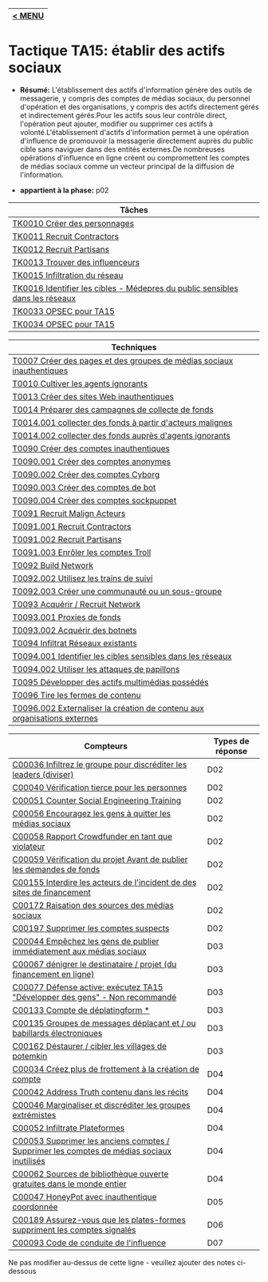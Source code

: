 |[< MENU](../README.md)|
|---|
# Tactique TA15: établir des actifs sociaux

* **Résumé:** L'établissement des actifs d'information génère des outils de messagerie, y compris des comptes de médias sociaux, du personnel d'opération et des organisations, y compris des actifs directement gérés et indirectement gérés.Pour les actifs sous leur contrôle direct, l'opération peut ajouter, modifier ou supprimer ces actifs à volonté.L'établissement d'actifs d'information permet à une opération d'influence de promouvoir la messagerie directement auprès du public cible sans naviguer dans des entités externes.De nombreuses opérations d'influence en ligne créent ou compromettent les comptes de médias sociaux comme un vecteur principal de la diffusion de l'information.

* **appartient à la phase:** p02



|Tâches |
|----- |
|[TK0010 Créer des personnages](../../generated_pages/tasks/TK0010.md) |
|[TK0011 Recruit Contractors](../../generated_pages/tasks/TK0011.md) |
|[TK0012 Recruit Partisans](../../generated_pages/tasks/TK0012.md) |
|[TK0013 Trouver des influenceurs](../../generated_pages/tasks/TK0013.md) ||[TK0014 Bâtiment de réseau](../../generated_pages/tasks/TK0014.md) |
|[TK0015 Infiltration du réseau](../../generated_pages/tasks/TK0015.md) |
|[TK0016 Identifier les cibles - Médepres du public sensibles dans les réseaux](../../generated_pages/tasks/TK0016.md) |
|[TK0033 OPSEC pour TA15](../../generated_pages/tasks/TK0033.md) |
|[TK0034 OPSEC pour TA15](../../generated_pages/tasks/TK0034.md) |



|Techniques |
|---------- |
|[T0007 Créer des pages et des groupes de médias sociaux inauthentiques](../../generated_pages/techniques/T0007.md) |
|[T0010 Cultiver les agents ignorants](../../generated_pages/techniques/T0010.md) |
|[T0013 Créer des sites Web inauthentiques](../../generated_pages/techniques/T0013.md) |
|[T0014 Préparer des campagnes de collecte de fonds](../../generated_pages/techniques/T0014.md) |
|[T0014.001 collecter des fonds à partir d'acteurs malignes](../../generated_pages/techniques/T0014.001.md) |
|[T0014.002 collecter des fonds auprès d'agents ignorants](../../generated_pages/techniques/T0014.002.md) ||[T0065 Préparer les capacités de diffusion physique](../../generated_pages/techniques/T0065.md) |
|[T0090 Créer des comptes inauthentiques](../../generated_pages/techniques/T0090.md) |
|[T0090.001 Créer des comptes anonymes](../../generated_pages/techniques/T0090.001.md) |
|[T0090.002 Créer des comptes Cyborg](../../generated_pages/techniques/T0090.002.md) |
|[T0090.003 Créer des comptes de bot](../../generated_pages/techniques/T0090.003.md) |
|[T0090.004 Créer des comptes sockpuppet](../../generated_pages/techniques/T0090.004.md) |
|[T0091 Recruit Malign Acteurs](../../generated_pages/techniques/T0091.md) |
|[T0091.001 Recruit Contractors](../../generated_pages/techniques/T0091.001.md) |
|[T0091.002 Recruit Partisans](../../generated_pages/techniques/T0091.002.md) |
|[T0091.003 Enrôler les comptes Troll](../../generated_pages/techniques/T0091.003.md) |
|[T0092 Build Network](../../generated_pages/techniques/T0092.md) ||[T0092.001 Créer des organisations](../../generated_pages/techniques/T0092.001.md) |
|[T0092.002 Utilisez les trains de suivi](../../generated_pages/techniques/T0092.002.md) |
|[T0092.003 Créer une communauté ou un sous-groupe](../../generated_pages/techniques/T0092.003.md) |
|[T0093 Acquérir / Recruit Network](../../generated_pages/techniques/T0093.md) |
|[T0093.001 Proxies de fonds](../../generated_pages/techniques/T0093.001.md) |
|[T0093.002 Acquérir des botnets](../../generated_pages/techniques/T0093.002.md) |
|[T0094 Infiltrat Réseaux existants](../../generated_pages/techniques/T0094.md) |
|[T0094.001 Identifier les cibles sensibles dans les réseaux](../../generated_pages/techniques/T0094.001.md) |
|[T0094.002 Utiliser les attaques de papillons](../../generated_pages/techniques/T0094.002.md) |
|[T0095 Développer des actifs multimédias possédés](../../generated_pages/techniques/T0095.md) |
|[T0096 Tire les fermes de contenu](../../generated_pages/techniques/T0096.md) ||[T0096.001 Créer des fermes de contenu](../../generated_pages/techniques/T0096.001.md) |
|[T0096.002 Externaliser la création de contenu aux organisations externes](../../generated_pages/techniques/T0096.002.md) |



|Compteurs |Types de réponse |
|-------- |-------------- |
|[C00036 Infiltrez le groupe pour discréditer les leaders (diviser)](../../generated_pages/counters/C00036.md) |D02 |
|[C00040 Vérification tierce pour les personnes](../../generated_pages/counters/C00040.md) |D02 |
|[C00051 Counter Social Engineering Training](../../generated_pages/counters/C00051.md) |D02 |
|[C00056 Encouragez les gens à quitter les médias sociaux](../../generated_pages/counters/C00056.md) |D02 |
|[C00058 Rapport Crowdfunder en tant que violateur](../../generated_pages/counters/C00058.md) |D02 |
|[C00059 Vérification du projet Avant de publier les demandes de fonds](../../generated_pages/counters/C00059.md) |D02 |
|[C00155 Interdire les acteurs de l'incident de des sites de financement](../../generated_pages/counters/C00155.md) |D02 ||[C00160 Find and Train Influencers](../../generated_pages/counters/C00160.md) |D02 |
|[C00172 Raisation des sources des médias sociaux](../../generated_pages/counters/C00172.md) |D02 |
|[C00197 Supprimer les comptes suspects](../../generated_pages/counters/C00197.md) |D02 |
|[C00044 Empêchez les gens de publier immédiatement aux médias sociaux](../../generated_pages/counters/C00044.md) |D03 |
|[C00067 dénigrer le destinataire / projet (du financement en ligne)](../../generated_pages/counters/C00067.md) |D03 |
|[C00077 Défense active: exécutez TA15 "Développer des gens" - Non recommandé](../../generated_pages/counters/C00077.md) | D03 |
|[C00133 Compte de déplatingform *](../../generated_pages/counters/C00133.md) |D03 |
|[C00135 Groupes de messages déplaçant et / ou babillards électroniques](../../generated_pages/counters/C00135.md) |D03 |
|[C00162 Déstaurer / cibler les villages de potemkin](../../generated_pages/counters/C00162.md) |D03 ||[C00203 Arrêtez d'offrir des informations d'identification de presse aux prises de propagande](../../generated_pages/counters/C00203.md) |D03 |
|[C00034 Créez plus de frottement à la création de compte](../../generated_pages/counters/C00034.md) |D04 |
|[C00042 Address Truth contenu dans les récits](../../generated_pages/counters/C00042.md) |D04 |
|[C00046 Marginaliser et discréditer les groupes extrémistes](../../generated_pages/counters/C00046.md) |D04 |
|[C00052 Infiltrate Plateformes](../../generated_pages/counters/C00052.md) |D04 |
|[C00053 Supprimer les anciens comptes / Supprimer les comptes de médias sociaux inutilisés](../../generated_pages/counters/C00053.md) |D04 |
|[C00062 Sources de bibliothèque ouverte gratuites dans le monde entier](../../generated_pages/counters/C00062.md) |D04 |
|[C00047 HoneyPot avec inauthentique coordonnée](../../generated_pages/counters/C00047.md) |D05 |
|[C00189 Assurez-vous que les plates-formes suppriment les comptes signalés](../../generated_pages/counters/C00189.md) |D06 ||[C00048 Influenceurs de noms et de honte](../../generated_pages/counters/C00048.md) |D07 |
|[C00093 Code de conduite de l'influence](../../generated_pages/counters/C00093.md) |D07 |


Ne pas modifier au-dessus de cette ligne - veuillez ajouter des notes ci-dessous